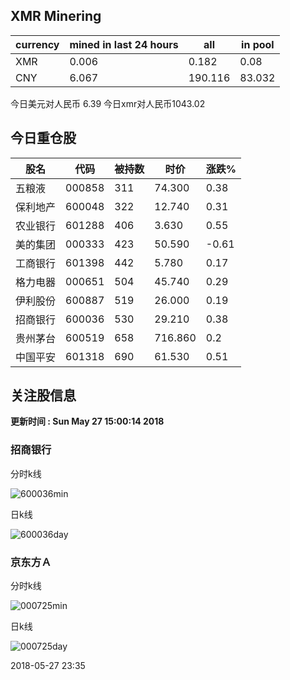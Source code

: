 ## XMR Minering

|currency|mined in last 24 hours|all|in pool|
|---|---|---|---|
|XMR|0.006|0.182|0.08|
|CNY|6.067|190.116|83.032|

今日美元对人民币 6.39	今日xmr对人民币1043.02


## 今日重仓股 

|股名|代码|被持数|时价|涨跌%|
|---|---|---|---|---|
|五粮液|000858|311|74.300|0.38|
|保利地产|600048|322|12.740|0.31|
|农业银行|601288|406|3.630|0.55|
|美的集团|000333|423|50.590|-0.61|
|工商银行|601398|442|5.780|0.17|
|格力电器|000651|504|45.740|0.29|
|伊利股份|600887|519|26.000|0.19|
|招商银行|600036|530|29.210|0.38|
|贵州茅台|600519|658|716.860|0.2|
|中国平安|601318|690|61.530|0.51|

## 关注股信息
**更新时间 : Sun May 27 15:00:14 2018**
### 招商银行 
分时k线

![600036min](http://image.sinajs.cn/newchart/min/n/sh600036.gif)

日k线

![600036day](http://image.sinajs.cn/newchart/daily/n/sh600036.gif)

### 京东方Ａ 
分时k线

![000725min](http://image.sinajs.cn/newchart/min/n/sz000725.gif)

日k线

![000725day](http://image.sinajs.cn/newchart/daily/n/sz000725.gif)

2018-05-27 23:35